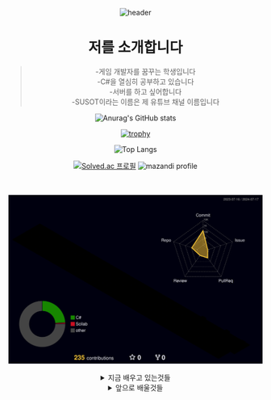 <div align="center">

![header](https://capsule-render.vercel.app/api?type=waving&color=timeGradient&height=300&section=header&text=안녕하세요%20이찬민입니다&fontSize=70&fontColor=FFFFFF&)

# 저를 소개합니다<br>
> -게임 개발자를 꿈꾸는 학생입니다<br>
-C#을 열심히 공부하고 있습니다<br>
-서버를 하고 싶어합니다<br>
-SUSOT이라는 이름은 제 유튜브 채널 이름입니다

![Anurag's GitHub stats](https://github-readme-stats.vercel.app/api?username=SUSOT&show_icons=true&theme=ambient_gradient)

[![trophy](https://github-profile-trophy.vercel.app/?username=SUSOT&theme=flat&column=7)](https://github.com/SUSOT/)<br>


![Top Langs](https://github-readme-stats.vercel.app/api/top-langs/?username=SUSOT&layout=compact)<br>

[![Solved.ac
프로필](http://mazassumnida.wtf/api/v2/generate_badge?boj=ichanmin)](https://solved.ac/ichanmin)
![mazandi profile](http://mazandi.herokuapp.com/api?handle=ichanmin&theme=dark)<br><br><br>

![](./profile-3d-contrib/profile-night-rainbow.svg)<br>
<details>
<summary>
 지금 배우고 있는것들
</summary>
   <br>
<img src="https://img.shields.io/badge/C%23-239120?style=for-the-badge&logo=c-sharp&logoColor=white">
<img src="https://img.shields.io/badge/Unity-100000?style=for-the-badge&logo=unity&logoColor=white">
<img src="https://img.shields.io/badge/GitHub-100000?style=for-the-badge&logo=github&logoColor=white">
<img src="https://img.shields.io/badge/Visual_Studio-5C2D91?style=for-the-badge&logo=visual%20studio&logoColor=white">
</details>

<details>
<summary>
  앞으로 배울것들
</summary>
   <br>
<img src="https://img.shields.io/badge/C%2B%2B-00599C?style=for-the-badge&logo=c%2B%2B&logoColor=white">
<img src="https://img.shields.io/badge/unrealengine-%23313131.svg?style=for-the-badge&logo=unrealengine&logoColor=white">
<img src="https://img.shields.io/badge/MySQL-00000F?style=for-the-badge&logo=mysql&logoColor=white">

</details>
<br><br>
</div>
